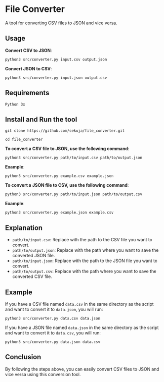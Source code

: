 # File Converter

A tool for converting CSV files to JSON and vice versa.

## Usage

**Convert CSV to JSON**:
```
python3 src/converter.py input.csv output.json
```
**Convert JSON to CSV**:
```
python3 src/converter.py input.json output.csv
```

## Requirements
`Python 3x`

## Install and Run the tool
```
git clone https://github.com/sekuja/file_converter.git
```
```
cd file_converter
```
**To convert a CSV file to JSON, use the following command**:
```
python3 src/converter.py path/to/input.csv path/to/output.json
```
**Example**:
```
python3 src/converter.py example.csv example.json
```
**To convert a JSON file to CSV, use the following command**:
```
python3 src/converter.py path/to/input.json path/to/output.csv
```
**Example**:
```
python3 src/converter.py example.json example.csv
```
## Explanation
- `path/to/input.csv`: Replace with the path to the CSV file you want to convert.
- `path/to/output.json`: Replace with the path where you want to save the converted JSON file.
- `path/to/input.json`: Replace with the path to the JSON file you want to convert.
- `path/to/output.csv`: Replace with the path where you want to save the converted CSV file.

## Example
If you have a CSV file named `data.csv` in the same directory as the script and want to convert it to `data.json`, you will run:
```
python3 src/converter.py data.csv data.json
```
If you have a JSON file named `data.json` in the same directory as the script and want to convert it to `data.csv`, you will run:
```
python3 src/converter.py data.json data.csv
```
## Conclusion
By following the steps above, you can easily convert CSV files to JSON and vice versa using this conversion tool.
